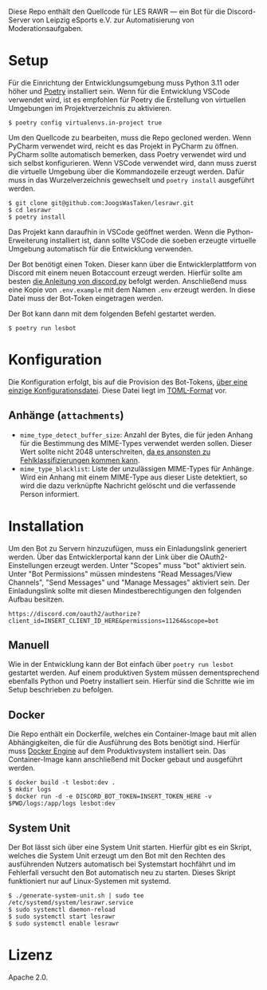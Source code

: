 Diese Repo enthält den Quellcode für LES RAWR &mdash; ein Bot für die Discord-Server von Leipzig eSports e.V. zur
Automatisierung von Moderationsaufgaben.

# Setup

Für die Einrichtung der Entwicklungsumgebung muss Python 3.11 oder höher und [Poetry](https://python-poetry.org/)
installiert sein.
Wenn für die Entwicklung VSCode verwendet wird, ist es empfohlen für Poetry die Erstellung von virtuellen Umgebungen im
Projektverzeichnis zu aktivieren.

```
$ poetry config virtualenvs.in-project true
```

Um den Quellcode zu bearbeiten, muss die Repo gecloned werden.
Wenn PyCharm verwendet wird, reicht es das Projekt in PyCharm zu öffnen.
PyCharm sollte automatisch bemerken, dass Poetry verwendet wird und sich selbst konfigurieren.
Wenn VSCode verwendet wird, dann muss zuerst die virtuelle Umgebung über die Kommandozeile erzeugt werden.
Dafür muss in das Wurzelverzeichnis gewechselt und `poetry install` ausgeführt werden.

```
$ git clone git@github.com:JoogsWasTaken/lesrawr.git
$ cd lesrawr
$ poetry install
```

Das Projekt kann daraufhin in VSCode geöffnet werden.
Wenn die Python-Erweiterung installiert ist, dann sollte VSCode die soeben erzeugte virtuelle Umgebung automatisch für
die Entwicklung verwenden.

Der Bot benötigt einen Token.
Dieser kann über die Entwicklerplattform von Discord mit einem neuen Botaccount erzeugt werden.
Hierfür sollte am besten [die Anleitung von discord.py](https://discordpy.readthedocs.io/en/stable/discord.html) befolgt
werden.
Anschließend muss eine Kopie von `.env.example` mit dem Namen `.env` erzeugt werden.
In diese Datei muss der Bot-Token eingetragen werden.

Der Bot kann dann mit dem folgenden Befehl gestartet werden.

```
$ poetry run lesbot
```

# Konfiguration

Die Konfiguration erfolgt, bis auf die Provision des
Bot-Tokens, [über eine einzige Konfigurationsdatei](./config/app.toml).
Diese Datei liegt im [TOML-Format](https://toml.io/en/) vor.

## Anhänge (`attachments`)

- `mime_type_detect_buffer_size`: Anzahl der Bytes, die für jeden Anhang für die Bestimmung des MIME-Types
  verwendet werden sollen. Dieser Wert sollte nicht 2048
  unterschreiten, [da es ansonsten zu Fehlklassifizierungen kommen kann](https://pypi.org/project/python-magic/).
- `mime_type_blacklist`: Liste der unzulässigen MIME-Types für Anhänge. Wird ein Anhang mit einem MIME-Type aus dieser
  Liste detektiert, so wird die dazu verknüpfte Nachricht gelöscht und die verfassende Person informiert.

# Installation

Um den Bot zu Servern hinzuzufügen, muss ein Einladungslink generiert werden.
Über das Entwicklerportal kann der Link über die OAuth2-Einstellungen erzeugt werden.
Unter "Scopes" muss "bot" aktiviert sein.
Unter "Bot Permissions" müssen mindestens "Read Messages/View Channels", "Send Messages" und "Manage Messages" aktiviert
sein.
Der Einladungslink sollte mit diesen Mindestberechtigungen den folgenden Aufbau besitzen.

```
https://discord.com/oauth2/authorize?client_id=INSERT_CLIENT_ID_HERE&permissions=11264&scope=bot
```

## Manuell

Wie in der Entwicklung kann der Bot einfach über `poetry run lesbot` gestartet werden.
Auf einem produktiven System müssen dementsprechend ebenfalls Python und Poetry installiert sein.
Hierfür sind die Schritte wie im Setup beschrieben zu befolgen.

## Docker

Die Repo enthält ein Dockerfile, welches ein Container-Image baut mit allen Abhängigkeiten, die für die Ausführung des
Bots benötigt sind.
Hierfür muss [Docker Engine](https://docs.docker.com/engine/install/) auf dem Produktivsystem installiert sein.
Das Container-Image kann anschließend mit Docker gebaut und ausgeführt werden.

```
$ docker build -t lesbot:dev .
$ mkdir logs
$ docker run -d -e DISCORD_BOT_TOKEN=INSERT_TOKEN_HERE -v $PWD/logs:/app/logs lesbot:dev
```

## System Unit

Der Bot lässt sich über eine System Unit starten.
Hierfür gibt es ein Skript, welches die System Unit erzeugt um den Bot mit den Rechten des ausführenden Nutzers
automatisch bei Systemstart hochfährt und im Fehlerfall versucht den Bot automatisch neu zu starten.
Dieses Skript funktioniert nur auf Linux-Systemen mit systemd.

```
$ ./generate-system-unit.sh | sudo tee /etc/systemd/system/lesrawr.service
$ sudo systemctl daemon-reload
$ sudo systemctl start lesrawr
$ sudo systemctl enable lesrawr
```

# Lizenz

Apache 2.0.
